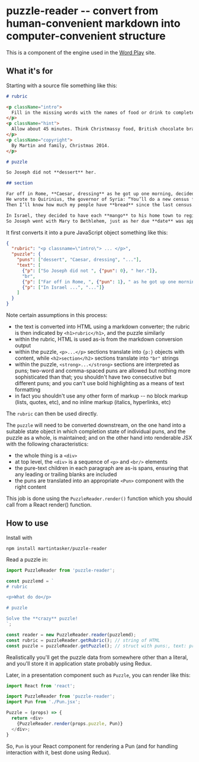 # puzzle-reader -- convert from human-convenient markdown into computer-convenient structure

This is a component of the engine used in the [Word Play](http://wordplay.databatix.com) site.

## What it's for

Starting with a source file something like this:

```md
# rubric

<p className="intro">
  Fill in the missing words with the names of food or drink to complete the classic Christmas story. Beware of shocking puns!!
</p>
<p className="hint">
  Allow about 45 minutes. Think Christmassy food, British chocolate brands, Biblical food, and all kinds of ordinary food, ingredients, sauces and drink.
</p>
<p className="copyright">
  By Martin and family, Christmas 2014.
</p>

# puzzle

So Joseph did not **dessert** her.

## section

Far off in Rome, **Caesar, dressing** as he got up one morning, decided to count his people.
He wrote to Quirinius, the governor of Syria: “You’ll do a new census for me: **Yule log** all the population.
Then I’ll know how much my people have **bread** since the last census.”

In Israel, they decided to have each **mango** to his home town to register for the census.
So Joseph went with Mary to Bethlehem, just as her due **date** was approaching.
```

It first converts it into a pure JavaScript object something like this:

```json
{
  "rubric": "<p classname=\"intro\"> ... </p>",
  "puzzle": {
    "puns": ["dessert", "Caesar, dressing", "..."],
    "text": [
      {"p": ["So Joseph did not ", {"pun": 0}, " her."]},
      "br",
      {"p": ["Far off in Rome, ", {"pun": 1}, " as he got up one morning, decided ..."]},
      {"p": ["In Israel ...", "..."]}
    ]
  }
}
```

Note certain assumptions in this process:

* the text is converted into HTML using a markdown converter; the rubric is then indicated by `<h1>rubric</h1>`, and the puzzle similarly
* within the rubric, HTML is used as-is from the markdown conversion output
* within the puzzle, `<p>...</p>` sections translate into `{p:}` objects with content, while `<h2>section</h2>` sections translate into `"br"` strings
* within the puzzle, `<strong>...</strong>` sections are interpreted as puns; two-word and comma-spaced puns are allowed but nothing more sophisticated than that;
  you shouldn't have two consecutive but different puns; and you can't use bold highlighting as a means of text formatting
* in fact you shouldn't use any other form of markup -- no block markup (lists, quotes, etc), and no inline markup (italics, hyperlinks, etc)

The `rubric` can then be used directly.

The `puzzle` will need to be converted downstream, on the one hand into a suitable state object in which
completion state of individual puns, and the puzzle as a whole, is maintained; and on the other hand into
renderable JSX with the following characteristics:

* the whole thing is a `<div>`
* at top level, the `<div>` is a sequence of `<p>` and `<br/>` elements
* the pure-text children in each paragraph are as-is spans, ensuring that any leading or trailing blanks are included
* the puns are translated into an appropriate `<Pun>` component with the right content

This job is done using the `PuzzleReader.render()` function which you should call from a React render() function.

## How to use

Install with

```shell
npm install martintasker/puzzle-reader
```

Read a puzzle in:

```js
import PuzzleReader from 'puzzle-reader';

const puzzlemd = `
# rubric

<p>What do do</p>

# puzzle

Solve the **crazy** puzzle!
`;

const reader = new PuzzleReader.reader(puzzlemd);
const rubric = puzzleReader.getRubric(); // string of HTML
const puzzle = puzzleReader.getPuzzle(); // struct with puns:, text: properties
```

Realistically you'll get the puzzle data from somewhere other than a literal, and you'll store it
in application state probably using Redux.

Later, in a presentation component such as `Puzzle`, you can render like this:

```js
import React from 'react';

import PuzzleReader from 'puzzle-reader';
import Pun from './Pun.jsx';

Puzzle = (props) => {
  return <div>
    {PuzzleReader.render(props.puzzle, Pun)}
  </div>;
}
```

So, `Pun` is your React component for rendering a Pun (and for handling interaction with it, best done using Redux).
